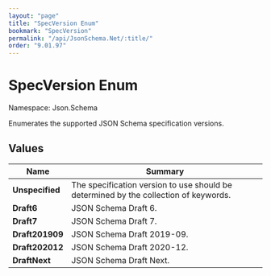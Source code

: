 ```yaml
---
layout: "page"
title: "SpecVersion Enum"
bookmark: "SpecVersion"
permalink: "/api/JsonSchema.Net/:title/"
order: "9.01.97"
---
```

# SpecVersion Enum

Namespace: Json.Schema

Enumerates the supported JSON Schema specification versions.

## Values

| Name | Summary |
|---|---|
| **Unspecified** | The specification version to use should be determined by the collection of keywords. |
| **Draft6** | JSON Schema Draft 6. |
| **Draft7** | JSON Schema Draft 7. |
| **Draft201909** | JSON Schema Draft 2019-09. |
| **Draft202012** | JSON Schema Draft 2020-12. |
| **DraftNext** | JSON Schema Draft Next. |

